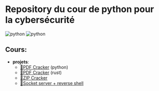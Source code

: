 # Repository du cour de python pour la cybersécurité

![python](https://img.shields.io/badge/Python-FFD43B?style=for-the-badge&logo=python&logoColor=blue) ![python](https://img.shields.io/badge/Rust-black?style=for-the-badge&logo=rust&logoColor=#E57324)

## Cours:

- **projets**:
  - [🔗PDF Cracker](https://github.com/b3rt1ng/Python_pour_la_cyber/blob/main/pdf_cracker/cracker.py) (python)
  - [🔗PDF Cracker](https://github.com/b3rt1ng/Python_pour_la_cyber/blob/main/pdf_cracker_rust/src/main.rs) (rust)
  - [🔗ZIP Cracker](https://github.com/b3rt1ng/Python_pour_la_cyber/blob/main/zipfile_cracker/zipcrack.py)
  - [🔗Socket server + reverse shell](https://github.com/b3rt1ng/Python_pour_la_cyber/tree/main/socket)
